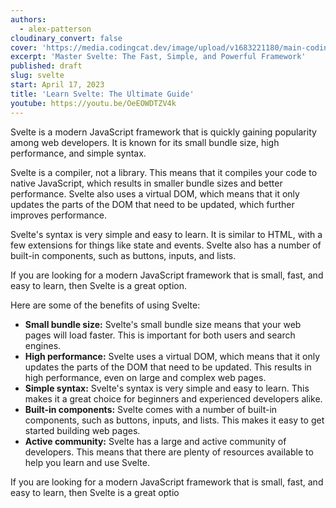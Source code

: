 ```yaml
---
authors:
  - alex-patterson
cloudinary_convert: false
cover: 'https://media.codingcat.dev/image/upload/v1683221180/main-codingcatdev-photo/courses/svelte/svelte-course'
excerpt: 'Master Svelte: The Fast, Simple, and Powerful Framework'
published: draft
slug: svelte
start: April 17, 2023
title: 'Learn Svelte: The Ultimate Guide'
youtube: https://youtu.be/OeEOWDTZV4k
---
```


Svelte is a modern JavaScript framework that is quickly gaining popularity among web developers. It is known for its small bundle size, high performance, and simple syntax.

Svelte is a compiler, not a library. This means that it compiles your code to native JavaScript, which results in smaller bundle sizes and better performance. Svelte also uses a virtual DOM, which means that it only updates the parts of the DOM that need to be updated, which further improves performance.

Svelte's syntax is very simple and easy to learn. It is similar to HTML, with a few extensions for things like state and events. Svelte also has a number of built-in components, such as buttons, inputs, and lists.

If you are looking for a modern JavaScript framework that is small, fast, and easy to learn, then Svelte is a great option.

Here are some of the benefits of using Svelte:

- **Small bundle size:** Svelte's small bundle size means that your web pages will load faster. This is important for both users and search engines.
- **High performance:** Svelte uses a virtual DOM, which means that it only updates the parts of the DOM that need to be updated. This results in high performance, even on large and complex web pages.
- **Simple syntax:** Svelte's syntax is very simple and easy to learn. This makes it a great choice for beginners and experienced developers alike.
- **Built-in components:** Svelte comes with a number of built-in components, such as buttons, inputs, and lists. This makes it easy to get started building web pages.
- **Active community:** Svelte has a large and active community of developers. This means that there are plenty of resources available to help you learn and use Svelte.

If you are looking for a modern JavaScript framework that is small, fast, and easy to learn, then Svelte is a great optio
